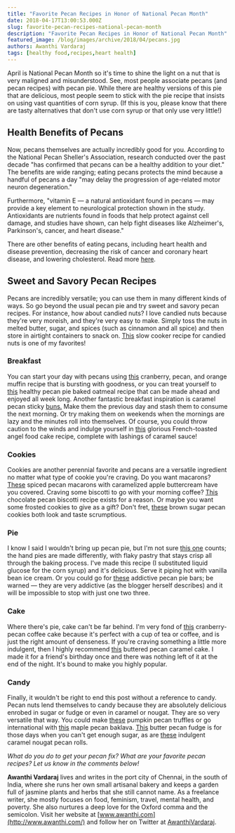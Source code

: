 ```yaml
---
title: "Favorite Pecan Recipes in Honor of National Pecan Month"
date: 2018-04-17T13:00:53.000Z
slug: favorite-pecan-recipes-national-pecan-month
description: "Favorite Pecan Recipes in Honor of National Pecan Month"
featured_image: /blog/images/archive/2018/04/pecans.jpg
authors: Awanthi Vardaraj
tags: [healthy food,recipes,heart health]
---
```


April is National Pecan Month so it's time to shine the light on a nut that is very maligned and misunderstood. See, most people associate pecans (and pecan recipes) with pecan pie. While there are healthy versions of this pie that are delicious, most people seem to stick with the pie recipe that insists on using vast quantities of corn syrup. (If this is you, please know that there are tasty alternatives that don't use corn syrup or that only use very little!)

## Health Benefits of Pecans

Now, pecans themselves are actually incredibly good for you. According to the National Pecan Sheller's Association, research conducted over the past decade "has confirmed that pecans can be a healthy addition to your diet." The benefits are wide ranging; eating pecans protects the mind because a handful of pecans a day "may delay the progression of age-related motor neuron degeneration."

Furthermore, "vitamin E — a natural antioxidant found in pecans — may provide a key element to neurological protection shown in the study. Antioxidants are nutrients found in foods that help protect against cell damage, and studies have shown, can help fight diseases like Alzheimer's, Parkinson's, cancer, and heart disease."

There are other benefits of eating pecans, including heart health and disease prevention, decreasing the risk of cancer and coronary heart disease, and lowering cholesterol. Read more [here](http://www.ilovepecans.org/nutrition-in-a-nutshell/).

## Sweet and Savory Pecan Recipes

Pecans are incredibly versatile; you can use them in many different kinds of ways. So go beyond the usual pecan pie and try sweet and savory pecan recipes. For instance, how about candied nuts? I love candied nuts because they're very moreish, and they're very easy to make. Simply toss the nuts in melted butter, sugar, and spices (such as cinnamon and all spice) and then store in airtight containers to snack on. [This](https://www.tasteofhome.com/recipes/slow-cooker-candied-nuts) slow cooker recipe for candied nuts is one of my favorites!

### Breakfast

You can start your day with pecans using [this](http://www.everylastbite.com/2015/01/09/cranberry-orange-muffins/) cranberry, pecan, and orange muffin recipe that is bursting with goodness, or you can treat yourself to [this](https://livelytable.com/pumpkin-pie-baked-oatmeal/) healthy pecan pie baked oatmeal recipe that can be made ahead and enjoyed all week long. Another fantastic breakfast inspiration is caramel pecan sticky [buns.](https://www.tasteofhome.com/recipes/caramel-pecan-sticky-buns) Make them the previous day and stash them to consume the next morning. Or try making them on weekends when the mornings are lazy and the minutes roll into themselves. Of course, you could throw caution to the winds and indulge yourself in [this](http://goboldwithbutter.com/french-toasted-angel-food-cake/) glorious French-toasted angel food cake recipe, complete with lashings of caramel sauce!

### Cookies

Cookies are another perennial favorite and pecans are a versatile ingredient no matter what type of cookie you're craving. Do you want macarons? [These](http://foodnouveau.com/recipes/desserts/macarons/spiced-pecan-macarons-caramelized-apple-buttercream/) spiced pecan macarons with caramelized apple buttercream have you covered. Craving some biscotti to go with your morning coffee? [This](https://bakerbynature.com/chocolate-pecan-biscotti/) chocolate pecan biscotti recipe exists for a reason. Or maybe you want some frosted cookies to give as a gift? Don't fret, [these](https://www.thereciperebel.com/brown-sugar-pecan-cookies/) brown sugar pecan cookies both look and taste scrumptious.

### Pie

I know I said I wouldn't bring up pecan pie, but I'm not sure [this one](https://thecafesucrefarine.com/caramel-pecan-hand-pies/) counts; the hand pies are made differently, with flaky pastry that stays crisp all through the baking process. I've made this recipe (I substituted liquid glucose for the corn syrup) and it's delicious. Serve it piping hot with vanilla bean ice cream. Or you could go for [these](http://cleobuttera.com/bars-and-brownies/addictive-pecan-pie-bars/) addictive pecan pie bars; be warned — they are very addictive (as the blogger herself describes) and it will be impossible to stop with just one two three.

### Cake

Where there's pie, cake can't be far behind. I'm very fond of [this](https://www.lemontreedwelling.com/2015/11/cranberry-pecan-coffee-cake.html) cranberry-pecan coffee cake because it's perfect with a cup of tea or coffee, and is just the right amount of denseness. If you're craving something a little more indulgent, then I highly recommend [this](https://www.tasteofthesouthmagazine.com/buttered-pecan-caramel-cake/) buttered pecan caramel cake. I made it for a friend's birthday once and there was nothing left of it at the end of the night. It's bound to make you highly popular.

### Candy

Finally, it wouldn't be right to end this post without a reference to candy. Pecan nuts lend themselves to candy because they are absolutely delicious enrobed in sugar or fudge or even in caramel or nougat. They are so very versatile that way. You could make [these](http://blessherheartyall.com/pumpkin-pecan-truffles) pumpkin pecan truffles or go international with [this](https://leelalicious.com/maple-pecan-baklava/) maple pecan baklava. [This](https://www.foodfanatic.com/2016/08/butter-pecan-fudge/) butter pecan fudge is for those days when you can't get enough sugar, as are [these](https://thefoodcharlatan.com/caramel-nougat-pecan-rolls/) indulgent caramel nougat pecan rolls.

_What do you do to get your pecan fix? What are your favorite pecan recipes? Let us know in the comments below!_

**Awanthi Vardaraj** lives and writes in the port city of Chennai, in the south of India, where she runs her own small artisanal bakery and keeps a garden full of jasmine plants and herbs that she still cannot name. As a freelance writer, she mostly focuses on food, feminism, travel, mental health, and poverty. She also nurtures a deep love for the Oxford comma and the semicolon. Visit her website at [www.awanthi.com](http://www.awanthi.com/) and follow her on Twitter at [AwanthiVardaraj](https://twitter.com/AwanthiVardaraj).